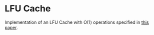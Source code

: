 # LFU Cache
Implementation of an LFU Cache with O(1) operations specified in [this paper](http://dhruvbird.com/lfu.pdf).